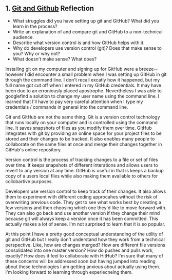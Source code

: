 ## 1. [Git and Github](1_get_started/readme.md) Reflection

* What struggles did you have setting up git and GitHub? What did you learn in the process?
* Write an explanation of and compare git and GitHub to a non-technical audience. 
* Describe what version control is and how GitHub helps with it.
* Why do developers use version control (git)? Does that make sense to you? Why or why not?
* What doesn't make sense? What does?

Installing git on my computer and signing up for GitHub were a breeze--however I did encounter a small problem when I was setting up GitHub in git through the command line. I don't recall excatly how it happened, but my full name got cut off when I entered in my GitHub credentials. It may have been due to an erroniously placed apostrophe. Nevertheless I was able to googlefind a solution to change my user name using the command line. I learned that I'll have to pay very careful attention when I type my credentials / commands in general into the command line.

Git and GitHub are not the same thing. Git is a version control technology that runs locally on your computer and is controlled using the command line. It saves snapshots of files as you modify them over time. GitHub integrates with git by providing an online space for your project files to be stored and their changes to be tracked. It also enables many people to collaborate on the same files at once and merge their changes together in GitHub's online repository.

Version control is the process of tracking changes to a file or set of files over time. It keeps snapshots of different interations and allows users to revert to any version at any time. GitHub is useful in that is keeps a backup copy of a users local files while also making them available to others for collobartive purposes.

Developers use version control to keep track of their changes. It also allows them to experiment with different coding approcahes without the risk of overwriting previous code. They get to see what works best by creating a few versions and then choosing which one they'd like to move forward with. They can also go back and use another version if they change their mind because git will always keep a version once it has been committed. This actually makes a lot of sense. I'm not surprised to learn that it is so popular.

At this point I have a pretty good conceptual understanding of the utility of git and GitHub but I really don't understand how they work from a technical perspective. Like, how are changes merged? How are different file versions consolidated into one master version? How do pushes and pulls work, exactly? How does it feel to collaborate with HitHub? I'm sure that many of these concerns will be addressed soon but having jumped into reading about these technologies I am getting anxious about actually using them. I'm looking forward to learning through experiecneing them.
